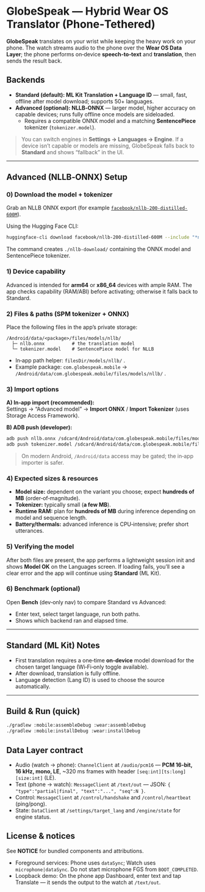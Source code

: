 # GlobeSpeak — Hybrid Wear OS Translator (Phone‑Tethered)

**GlobeSpeak** translates on your wrist while keeping the heavy work on your phone. The watch streams audio to the phone over the **Wear OS Data Layer**; the phone performs on‑device **speech‑to‑text** and **translation**, then sends the result back.

## Backends
- **Standard (default): ML Kit Translation + Language ID** — small, fast, offline after model download; supports 50+ languages.
- **Advanced (optional): NLLB‑ONNX** — larger model, higher accuracy on capable devices; runs fully offline once models are sideloaded.
  - Requires a compatible ONNX model and a matching **SentencePiece** tokenizer (`tokenizer.model`).

> You can switch engines in **Settings → Languages → Engine**. If a device isn’t capable or models are missing, GlobeSpeak falls back to **Standard** and shows “fallback” in the UI.

---

## Advanced (NLLB‑ONNX) Setup

### 0) Download the model + tokenizer
Grab an NLLB ONNX export (for example [`facebook/nllb-200-distilled-600M`](https://huggingface.co/facebook/nllb-200-distilled-600M)).

Using the Hugging Face CLI:
```bash
huggingface-cli download facebook/nllb-200-distilled-600M --include "*nllb.onnx" "*tokenizer.model" --local-dir ./nllb-download
```
The command creates `./nllb-download/` containing the ONNX model and SentencePiece tokenizer.

### 1) Device capability
Advanced is intended for **arm64** or **x86_64** devices with ample RAM. The app checks capability (RAM/ABI) before activating; otherwise it falls back to Standard.

### 2) Files & paths (SPM tokenizer + ONNX)
Place the following files in the app’s private storage:

```
/Android/data/<package>/files/models/nllb/
  ├─ nllb.onnx          # the translation model
  └─ tokenizer.model    # SentencePiece model for NLLB
```

- In‑app path helper: `filesDir/models/nllb/` .
- Example package: `com.globespeak.mobile`  → `/Android/data/com.globespeak.mobile/files/models/nllb/` .

### 3) Import options
**A) In‑app import (recommended):**  
Settings → “Advanced model” → **Import ONNX** / **Import Tokenizer** (uses Storage Access Framework).

**B) ADB push (developer):**
```bash
adb push nllb.onnx /sdcard/Android/data/com.globespeak.mobile/files/models/nllb/nllb.onnx
adb push tokenizer.model /sdcard/Android/data/com.globespeak.mobile/files/models/nllb/tokenizer.model
```
> On modern Android, `/Android/data`  access may be gated; the in‑app importer is safer.

### 4) Expected sizes & resources
- **Model size:** dependent on the variant you choose; expect **hundreds of MB** (order‑of‑magnitude).  
- **Tokenizer:** typically small (**a few MB**).  
- **Runtime RAM:** plan for **hundreds of MB** during inference depending on model and sequence length.  
- **Battery/thermals:** advanced inference is CPU‑intensive; prefer short utterances.

### 5) Verifying the model
After both files are present, the app performs a lightweight session init and shows **Model OK** on the Languages screen. If loading fails, you’ll see a clear error and the app will continue using **Standard** (ML Kit).

### 6) Benchmark (optional)
Open **Bench** (dev‑only nav) to compare Standard vs Advanced:
- Enter text, select target language, run both paths.  
- Shows which backend ran and elapsed time.

---

## Standard (ML Kit) Notes
- First translation requires a one‑time **on‑device** model download for the chosen target language (Wi‑Fi‑only toggle available).  
- After download, translation is fully offline.  
- Language detection (Lang ID) is used to choose the source automatically.

---

## Build & Run (quick)
```bash
./gradlew :mobile:assembleDebug :wear:assembleDebug
./gradlew :mobile:installDebug :wear:installDebug
```

## Data Layer contract
- Audio (watch → phone): `ChannelClient` at `/audio/pcm16`  — **PCM 16‑bit, 16 kHz, mono, LE**, ~320 ms frames with header `[seq:int][ts:long][size:int]` (LE).  
- Text (phone → watch): `MessageClient` at `/text/out`  — JSON: `{ "type":"partial|final", "text":"...", "seq":N }`.  
- Control: `MessageClient` at `/control/handshake` and `/control/heartbeat` (ping/pong).  
- State: `DataClient` at `/settings/target_lang` and `/engine/state` for engine status.

## License & notices
See **NOTICE** for bundled components and attributions.
- Foreground services: Phone uses `dataSync`; Watch uses `microphone|dataSync`. Do not start microphone FGS from `BOOT_COMPLETED`.
- Loopback demo: On the phone app Dashboard, enter text and tap Translate — it sends the output to the watch at `/text/out`.
